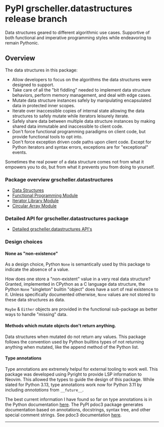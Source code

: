 # PyPI grscheller.datastructures release branch

Data structures geared to different algorithmic use cases. Supportive
of both functional and imperative programming styles while endeavoring
to remain Pythonic.

## Overview

The data structures in this package:

* Allow developers to focus on the algorithms the data structures were
  designed to support.
* Take care of all the "bit fiddling" needed to implement data structure
  behaviors, perform memory management, and deal with edge cases.
* Mutate data structure instances safely by manipulating encapsulated
  data in protected inner scopes.
* Iterate over inaccessible copies of internal state allowing the data
  structures to safely mutate while iterators leisurely iterate. 
* Safely share data between multiple data structure instances by making
  shared data immutable and inaccessible to client code.
* Don't force functional programming paradigms on client code, but
  provide functional tools to opt into.
* Don't force exception driven code paths upon client code. Except for
  Python iterators and syntax errors, exceptions are for "exceptional"
  events.

Sometimes the real power of a data structure comes not from what
it empowers you to do, but from what it prevents you from doing
to yourself.

### Package overview grscheller.datastructures

* [Data Structures][1]
* [Functional Programming Module][2]
* [Iterator Library Module][3]
* [Circular Array Module][4]

### Detailed API for grscheller.datastructures package

* [Detailed grscheller.datastructures API's][5]

### Design choices

#### None as "non-existence"

As a design choice, Python `None` is semantically used by this package
to indicate the absence of a value.

How does one store a "non-existent" value in a very real data structure?
Granted, implemented in CPython as a C language data structure, the
Python `None` "singleton" builtin "object" does have a sort of real
existence to it. Unless specifically documented otherwise, `None` values
are not stored to these data structures as data.

`Maybe` & `Either` objects are provided in the functional sub-package as
better ways to handle "missing" data.

#### Methods which mutate objects don't return anything.

Data structures when mutated do not return any values. This package
follows the convention used by Python builtins types of not returning
anything when mutated, like the append method of the Python list.

#### Type annotations

Type annotations are extremely helpul for external tooling to work well.
This package was developed using Pyright to provide LSP information to
Neovim. This allowed the types to guide the design of this package.
While slated for Python 3.13, type annotations work now for Python 3.11
by including *annotations* from `__future__`.

The best current information I have found so far on type annotations is
in the Python documentation [here][6]. The PyPI pdoc3 package generates
documentation based on annotations, docstrings, syntax tree, and other
special comment strings. See pdoc3 documentation [here][7].

---

[1]: README.d/datastructures.md
[2]: README.d/fp.md
[3]: README.d/iterlib.md
[4]: README.d/circulararray.md
[5]: https://grscheller.github.io/datastructures/
[6]: https://docs.python.org/3.13/library/typing.html
[7]: https://pdoc3.github.io/pdoc/doc/pdoc/#gsc.tab=0
